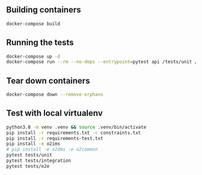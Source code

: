 ## Building containers


```sh
docker-compose build
```

## Running the tests

```sh
docker-compose up -d
docker-compose run --rm --no-deps --entrypoint=pytest api /tests/unit /tests/integration
```

## Tear down containers

```sh
docker-compose down --remove-orphans
```

## Test with local virtualenv

```sh
python3.8 -m venv .venv && source .venv/bin/activate
pip install -r requirements.txt -c constraints.txt
pip install -r requirements-test.txt
pip install -e o2ims
# pip install -e o2dms -e o2common
pytest tests/unit
pytest tests/integration
pytest tests/e2e
```
